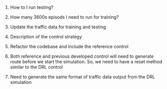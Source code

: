 





1. How to I run testing? 

2. How many 3600s episods I need to run for training?

3. Update the traffic data for training and testing 

4. Description of the control strategy 

5. Refactor the codebase and include the reference control 

6. Both reference and previous developed control will need to generate route before we start the simulation. So, we need to have a reset method similar to the DRL control 

7. Need to generate the same format of traffic data output from the DRL simulation 

   